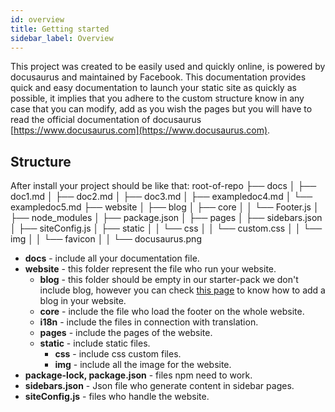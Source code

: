 ```yaml
---
id: overview
title: Getting started
sidebar_label: Overview
---
```

This project was created to be easily used and quickly online, is powered by docusaurus and maintained by Facebook. This documentation provides quick and easy documentation to launch your static site as quickly as possible, it implies that you adhere to the custom structure know in any case that you can modify, add as you wish the pages but you will have to read the official documentation of docusaurus [https://www.docusaurus.com](https://www.docusaurus.com).


## Structure
After install your project should be like that:
root-of-repo
├── docs
│   ├── doc1.md
│   ├── doc2.md
│   ├── doc3.md
│   ├── exampledoc4.md
│   └── exampledoc5.md
├── website
│   ├── blog
│   ├── core
│   │   └── Footer.js
│   ├── node_modules
│   ├── package.json
│   ├── pages
│   ├── sidebars.json
│   ├── siteConfig.js
│   ├── static
│   │   └── css
│   │      └── custom.css
│   │   └── img
│   │      └── favicon
│   │      └── docusaurus.png
- **docs** - include all your documentation file.
- **website** - this folder represent the file who run your website.
  - **blog** - this folder should be empty in our starter-pack we don't include blog, however you can check [this page](https://docusaurus.io/docs/en/blog.html) to know how to add a blog in your website.
  - **core** - include the file who load the footer on the whole website.
  - **i18n** - include the files in connection with translation.
  - **pages** -  include the pages of the website.
  - **static** - include static files.
    - **css** - include css custom files.
    - **img** - include all the image for the website.
- **package-lock, package.json** - files npm need to work.
- **sidebars.json** - Json file who generate content in sidebar pages.
- **siteConfig.js** - files who handle the website.